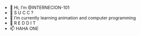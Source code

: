 - 👋 Hi, I’m @INTERNECION-101
- 👀 S U C C ?
- 🌱 I’m currently learning animation and computer programming 
- 💞️ R E D D I T
- 📫 HAHA ONE 

<!---
INTERNECION-101/INTERNECION-101 is a ✨ special ✨ repository because its `README.md` (this file) appears on your GitHub profile.
You can click the Preview link to take a look at your changes.
--->
